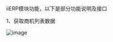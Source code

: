 iiERP模块功能，以下是部分功能说明及接口

1、获取商机列表数据


![image](https://github.com/user-attachments/assets/f21f44fd-8a87-42f2-bef4-b22d740d5dc9)

